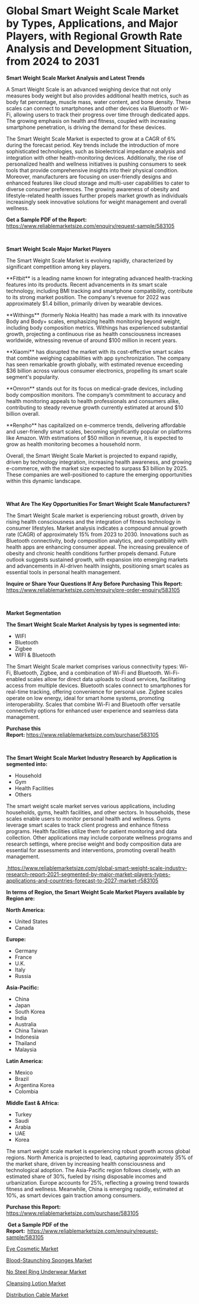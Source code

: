 <p><h1>Global Smart Weight Scale Market by Types, Applications, and Major Players, with Regional Growth Rate Analysis and Development Situation, from 2024 to 2031</h1></p><p><strong>Smart Weight Scale Market Analysis and Latest Trends</strong></p>
<p><p>A Smart Weight Scale is an advanced weighing device that not only measures body weight but also provides additional health metrics, such as body fat percentage, muscle mass, water content, and bone density. These scales can connect to smartphones and other devices via Bluetooth or Wi-Fi, allowing users to track their progress over time through dedicated apps. The growing emphasis on health and fitness, coupled with increasing smartphone penetration, is driving the demand for these devices.</p><p>The Smart Weight Scale Market is expected to grow at a CAGR of 6% during the forecast period. Key trends include the introduction of more sophisticated technologies, such as bioelectrical impedance analysis and integration with other health-monitoring devices. Additionally, the rise of personalized health and wellness initiatives is pushing consumers to seek tools that provide comprehensive insights into their physical condition. Moreover, manufacturers are focusing on user-friendly designs and enhanced features like cloud storage and multi-user capabilities to cater to diverse consumer preferences. The growing awareness of obesity and lifestyle-related health issues further propels market growth as individuals increasingly seek innovative solutions for weight management and overall wellness.</p></p>
<p><strong>Get a Sample PDF of the Report:&nbsp;</strong> <a href="https://www.reliablemarketsize.com/enquiry/request-sample/583105?utm_campaign=1262&utm_medium=2&utm_source=Github&utm_content=ia&utm_term=27092024&utm_id=smart-weight-scale">https://www.reliablemarketsize.com/enquiry/request-sample/583105</a></p>
<p>&nbsp;</p>
<p><strong>Smart Weight Scale Major Market Players</strong></p>
<p><p>The Smart Weight Scale Market is evolving rapidly, characterized by significant competition among key players. </p><p>**Fitbit** is a leading name known for integrating advanced health-tracking features into its products. Recent advancements in its smart scale technology, including BMI tracking and smartphone compatibility, contribute to its strong market position. The company's revenue for 2022 was approximately $1.4 billion, primarily driven by wearable devices.</p><p>**Withings** (formerly Nokia Health) has made a mark with its innovative Body and Body+ scales, emphasizing health monitoring beyond weight, including body composition metrics. Withings has experienced substantial growth, projecting a continuous rise as health consciousness increases worldwide, witnessing revenue of around $100 million in recent years.</p><p>**Xiaomi** has disrupted the market with its cost-effective smart scales that combine weighing capabilities with app synchronization. The company has seen remarkable growth globally, with estimated revenue exceeding $36 billion across various consumer electronics, propelling its smart scale segment's popularity.</p><p>**Omron** stands out for its focus on medical-grade devices, including body composition monitors. The company’s commitment to accuracy and health monitoring appeals to health professionals and consumers alike, contributing to steady revenue growth currently estimated at around $10 billion overall.</p><p>**Renpho** has capitalized on e-commerce trends, delivering affordable and user-friendly smart scales, becoming significantly popular on platforms like Amazon. With estimations of $50 million in revenue, it is expected to grow as health monitoring becomes a household norm.</p><p>Overall, the Smart Weight Scale Market is projected to expand rapidly, driven by technology integration, increasing health awareness, and growing e-commerce, with the market size expected to surpass $3 billion by 2025. These companies are well-positioned to capture the emerging opportunities within this dynamic landscape.</p></p>
<p>&nbsp;</p>
<p><strong>What Are The Key Opportunities For Smart Weight Scale Manufacturers?</strong></p>
<p><p>The Smart Weight Scale market is experiencing robust growth, driven by rising health consciousness and the integration of fitness technology in consumer lifestyles. Market analysis indicates a compound annual growth rate (CAGR) of approximately 15% from 2023 to 2030. Innovations such as Bluetooth connectivity, body composition analytics, and compatibility with health apps are enhancing consumer appeal. The increasing prevalence of obesity and chronic health conditions further propels demand. Future outlook suggests sustained growth, with expansion into emerging markets and advancements in AI-driven health insights, positioning smart scales as essential tools in personal health management.</p></p>
<p><strong>Inquire or Share Your Questions If Any Before Purchasing This Report:</strong> <a href="https://www.reliablemarketsize.com/enquiry/pre-order-enquiry/583105?utm_campaign=1262&utm_medium=2&utm_source=Github&utm_content=ia&utm_term=27092024&utm_id=smart-weight-scale">https://www.reliablemarketsize.com/enquiry/pre-order-enquiry/583105</a></p>
<p>&nbsp;</p>
<p><strong>Market Segmentation</strong></p>
<p><strong>The Smart Weight Scale Market Analysis by types is segmented into:</strong></p>
<p><ul><li>WIFI</li><li>Bluetooth</li><li>Zigbee</li><li>WIFI & Bluetooth</li></ul></p>
<p><p>The Smart Weight Scale market comprises various connectivity types: Wi-Fi, Bluetooth, Zigbee, and a combination of Wi-Fi and Bluetooth. Wi-Fi-enabled scales allow for direct data uploads to cloud services, facilitating access from multiple devices. Bluetooth scales connect to smartphones for real-time tracking, offering convenience for personal use. Zigbee scales operate on low energy, ideal for smart home systems, promoting interoperability. Scales that combine Wi-Fi and Bluetooth offer versatile connectivity options for enhanced user experience and seamless data management.</p></p>
<p><strong>Purchase this Report:&nbsp;</strong><a href="https://www.reliablemarketsize.com/purchase/583105?utm_campaign=1262&utm_medium=2&utm_source=Github&utm_content=ia&utm_term=27092024&utm_id=smart-weight-scale">https://www.reliablemarketsize.com/purchase/583105</a></p>
<p>&nbsp;</p>
<p><strong>The Smart Weight Scale Market Industry Research by Application is segmented into:</strong></p>
<p><ul><li>Household</li><li>Gym</li><li>Health Facilities</li><li>Others</li></ul></p>
<p><p>The smart weight scale market serves various applications, including households, gyms, health facilities, and other sectors. In households, these scales enable users to monitor personal health and wellness. Gyms leverage smart scales to track client progress and enhance fitness programs. Health facilities utilize them for patient monitoring and data collection. Other applications may include corporate wellness programs and research settings, where precise weight and body composition data are essential for assessments and interventions, promoting overall health management.</p></p>
<p><a href="https://www.reliablemarketsize.com/global-smart-weight-scale-industry-research-report-2021-segmented-by-major-market-players-types-applications-and-countries-forecast-to-2027-market-r583105?utm_campaign=1262&utm_medium=2&utm_source=Github&utm_content=ia&utm_term=27092024&utm_id=smart-weight-scale">&nbsp;https://www.reliablemarketsize.com/global-smart-weight-scale-industry-research-report-2021-segmented-by-major-market-players-types-applications-and-countries-forecast-to-2027-market-r583105</a></p>
<p><strong>In terms of Region, the Smart Weight Scale Market Players available by Region are:</strong></p>
<p>
    <p> <strong> North America: </strong>
        <ul>
            <li>United States</li>
            <li>Canada</li>
        </ul>
        </p> 
    <p> <strong> Europe: </strong>
        <ul>
            <li>Germany</li>
            <li>France</li>
            <li>U.K.</li>
            <li>Italy</li>
            <li>Russia</li>
        </ul>
        </p> 
    <p> <strong> Asia-Pacific: </strong>
        <ul>
            <li>China</li>
            <li>Japan</li>
            <li>South Korea</li>
            <li>India</li>
            <li>Australia</li>
            <li>China Taiwan</li>
            <li>Indonesia</li>
            <li>Thailand</li>
            <li>Malaysia</li>
        </ul>
        </p> 
    <p> <strong> Latin America: </strong>
        <ul>
            <li>Mexico</li>
            <li>Brazil</li>
            <li>Argentina Korea</li>
            <li>Colombia</li>
        </ul>
        </p> 
    <p> <strong> Middle East & Africa: </strong>
        <ul>
            <li>Turkey</li>
            <li>Saudi</li>
            <li>Arabia</li>
            <li>UAE</li>
            <li>Korea</li>
        </ul>
    </p>
    </p>
<p><p>The smart weight scale market is experiencing robust growth across global regions. North America is projected to lead, capturing approximately 35% of the market share, driven by increasing health consciousness and technological adoption. The Asia-Pacific region follows closely, with an estimated share of 30%, fueled by rising disposable incomes and urbanization. Europe accounts for 25%, reflecting a growing trend towards fitness and wellness. Meanwhile, China is emerging rapidly, estimated at 10%, as smart devices gain traction among consumers.</p></p>
<p><strong>Purchase this Report: </strong><a href="https://www.reliablemarketsize.com/purchase/583105?utm_campaign=1262&utm_medium=2&utm_source=Github&utm_content=ia&utm_term=27092024&utm_id=smart-weight-scale">https://www.reliablemarketsize.com/purchase/583105</a></p>
<p>&nbsp;<strong>Get a Sample PDF of the Report:&nbsp;&nbsp;</strong><a href="https://www.reliablemarketsize.com/enquiry/request-sample/583105?utm_campaign=1262&utm_medium=2&utm_source=Github&utm_content=ia&utm_term=27092024&utm_id=smart-weight-scale">https://www.reliablemarketsize.com/enquiry/request-sample/583105</a></p>
<p><strong></strong></p>
<p><p><a href="https://www.linkedin.com/pulse/ear-2024-2031-arcane-analyst-dha1f?utm_campaign=1262&utm_medium=2&utm_source=Github&utm_content=ia&utm_term=27092024&utm_id=smart-weight-scale">Eye Cosmetic Market</a></p><p><a href="https://issuu.com/reportprime-2/docs/blood-staunching-sponges-market-siz_b7e2841245eedc?utm_campaign=1262&utm_medium=2&utm_source=Github&utm_content=ia&utm_term=27092024&utm_id=smart-weight-scale">Blood-Staunching Sponges Market</a></p><p><a href="https://issuu.com/reportprime-2/docs/no-steel-ring-underwear-market-size_ebba4b0cdc5bd8?utm_campaign=1262&utm_medium=2&utm_source=Github&utm_content=ia&utm_term=27092024&utm_id=smart-weight-scale">No Steel Ring Underwear Market</a></p><p><a href="https://www.linkedin.com/pulse/unlocking-growth-potential-market-strategic-analysis-cleansing-1pfgf?utm_campaign=1262&utm_medium=2&utm_source=Github&utm_content=ia&utm_term=27092024&utm_id=smart-weight-scale">Cleansing Lotion Market</a></p><p><a href="https://github.com/sofayahoo2023/Market-Research-Report-List-6/blob/main/distribution-cable-market.md?utm_campaign=1262&utm_medium=2&utm_source=Github&utm_content=ia&utm_term=27092024&utm_id=smart-weight-scale">Distribution Cable Market</a></p></p>